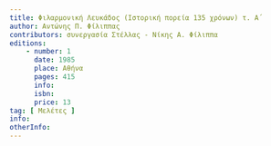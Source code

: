 ```yaml
---
title: Φιλαρμονική Λευκάδος (Ιστορική πορεία 135 χρόνων) τ. Α΄
author: Αντώνης Π. Φίλιππας
contributors: συνεργασία Στέλλας - Νίκης Α. Φίλιππα
editions: 
    - number: 1
      date: 1985
      place: Αθήνα
      pages: 415
      info: 
      isbn: 
      price: 13
tag: [ Μελέτες ]
info: 
otherInfo:
---
```

